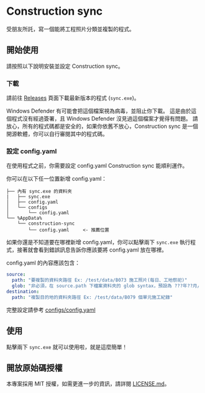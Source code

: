 # Construction sync

受朋友所託，寫一個能將工程照片分類並複製的程式。

## 開始使用

請按照以下說明安裝並設定 Construction sync。

### 下載

請前往 [Releases](https://github.com/ZhaoTzuHsien/construction-sync/releases) 頁面下載最新版本的程式 (`sync.exe`)。

Windows Defender 有可能會把這個檔案視為病毒，並阻止你下載。
這是由於這個程式沒有經過簽署，且 Windows Defender 沒見過這個檔案才覺得有問題。
請放心，所有的程式碼都是安全的，如果你依舊不放心，Construction sync 是一個開源軟體，你可以自行審閱其中的程式碼。

### 設定 config.yaml

在使用程式之前，你需要設定 config.yaml Construction sync 能順利運作。

你可以在以下任一位置新增 config.yaml：
```
├── 內有 sync.exe 的資料夾
|   ├── sync.exe
│   ├── config.yaml
│   └── configs
│       └── config.yaml
└── %AppData%
    └── construction-sync
        └── config.yaml     <- 推薦位置
```

如果你還是不知道要在哪裡新增 config.yaml，你可以點擊兩下 `sync.exe` 執行程式，接著就會看到錯誤訊息告訴你應該要將 config.yaml 放在哪裡。

config.yaml 的內容應該包含：
```yaml
source:
  path: "要複製的資料夾路徑 Ex: /test/data/B073 施工照片(每日、工地祭祀)"
  glob: "非必須，在 source.path 下檔案資料夾的 glob syntax，預設為 ???年??月/*/*"
destination:
  path: "複製目的地的資料夾路徑 Ex: /test/data/B079 個單元施工紀錄"
```
完整設定請參考 [configs/config.yaml](configs/config.yaml)

## 使用

點擊兩下 `sync.exe` 就可以使用啦，就是這麼簡單！

## 開放原始碼授權

本專案採用 MIT 授權，如需更進一步的資訊，請詳閱 [LICENSE.md](LICENSE.md)。

